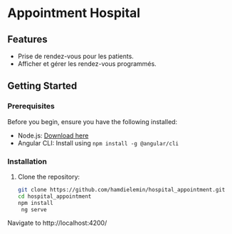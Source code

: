 # Appointment Hospital
## Features
- Prise de rendez-vous pour les patients.
- Afficher et gérer les rendez-vous programmés.
## Getting Started

### Prerequisites

Before you begin, ensure you have the following installed:

- Node.js: [Download here](https://nodejs.org/)
- Angular CLI: Install using `npm install -g @angular/cli`

### Installation

1. Clone the repository:

   ```bash
   git clone https://github.com/hamdielemin/hospital_appointment.git
   cd hospital_appointment
   npm install
    ng serve 

 Navigate to http://localhost:4200/
   
